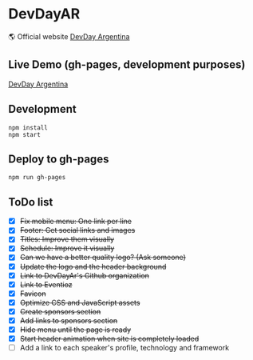 # DevDayAR

:earth_americas: Official website [DevDay Argentina](http://devdayar.com)

## Live Demo (gh-pages, development purposes)

[DevDay Argentina](http://devdayar.github.io/site/)

## Development

```
npm install
npm start
```

## Deploy to gh-pages

```
npm run gh-pages
```

## ToDo list

- [X] ~~Fix mobile menu: One link per line~~
- [X] ~~Footer: Get social links and images~~
- [X] ~~Titles: Improve them visually~~
- [X] ~~Schedule: Improve it visually~~
- [X] ~~Can we have a better quality logo? (Ask someone)~~
- [X] ~~Update the logo and the header background~~
- [X] ~~Link to DevDayAr's Github organization~~
- [X] ~~Link to Eventioz~~
- [X] ~~Favicon~~
- [X] ~~Optimize CSS and JavaScript assets~~
- [X] ~~Create sponsors section~~
- [X] ~~Add links to sponsors section~~
- [X] ~~Hide menu until the page is ready~~
- [X] ~~Start header animation when site is completely loaded~~
- [ ] Add a link to each speaker's profile, technology and framework